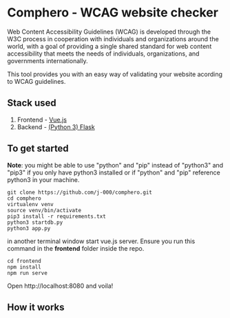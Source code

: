 # Comphero  - WCAG website checker

Web Content Accessibility Guidelines (WCAG) is developed through the W3C process in cooperation with individuals and organizations around the world, with a goal of providing a single shared standard for web content accessibility that meets the needs of individuals, organizations, and governments internationally.

This tool provides you with an easy way of validating your website acording to WCAG guidelines. 

## Stack used
1) Frontend - [Vue.js](https://vuejs.org/)
2) Backend - [(Python 3) Flask](https://palletsprojects.com/p/flask/) 

## To get started
**Note**: you might be able to use "python" and "pip" instead of "python3" and "pip3" if you only have python3 installed or if "python" and "pip" reference python3 in your machine.
```
git clone https://github.com/j-000/comphero.git
cd comphero
virtualenv venv
source venv/bin/activate
pip3 install -r requirements.txt
python3 startdb.py
python3 app.py
```

in another terminal window start vue.js server. Ensure you run this command in the **frontend** folder inside the repo.
```
cd frontend
npm install
npm run serve
```

Open http://localhost:8080 and voila!

## How it works

